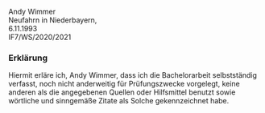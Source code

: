 Andy Wimmer  
Neufahrn in Niederbayern, <datum>  
6.11.1993  
IF7<w>/WS/2020/2021  
<matrikelnummer>


  ### **Erklärung**
  Hiermit erläre ich, Andy Wimmer, dass ich die Bachelorarbeit selbstständig verfasst, noch nicht anderweitig für Prüfungszwecke vorgelegt, keine anderen als die angegebenen Quellen oder Hilfsmittel benutzt sowie wörtliche und sinngemäße Zitate als Solche gekennzeichnet habe.
